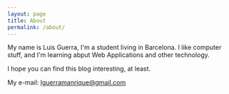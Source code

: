 ```yaml
---
layout: page
title: About
permalink: /about/
---
```


My name is Luis Guerra, I'm a student living in Barcelona.
I like computer stuff, and I'm learning abput Web Applications and other technology.

I hope you can find this blog interesting, at least.


My e-mail: lguerramanrique@gmail.com
